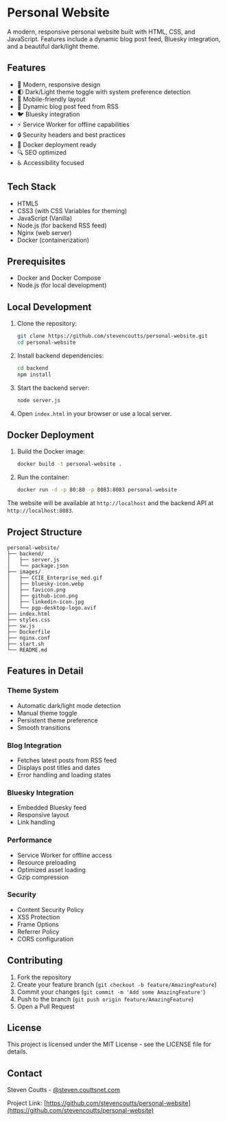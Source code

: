 # Personal Website

A modern, responsive personal website built with HTML, CSS, and JavaScript. Features include a dynamic blog post feed, Bluesky integration, and a beautiful dark/light theme.

## Features

- 🎨 Modern, responsive design
- 🌓 Dark/Light theme toggle with system preference detection
- 📱 Mobile-friendly layout
- 🔄 Dynamic blog post feed from RSS
- 🐦 Bluesky integration
- ⚡ Service Worker for offline capabilities
- 🔒 Security headers and best practices
- 🚀 Docker deployment ready
- 🔍 SEO optimized
- ♿ Accessibility focused

## Tech Stack

- HTML5
- CSS3 (with CSS Variables for theming)
- JavaScript (Vanilla)
- Node.js (for backend RSS feed)
- Nginx (web server)
- Docker (containerization)

## Prerequisites

- Docker and Docker Compose
- Node.js (for local development)

## Local Development

1. Clone the repository:
   ```bash
   git clone https://github.com/stevencoutts/personal-website.git
   cd personal-website
   ```

2. Install backend dependencies:
   ```bash
   cd backend
   npm install
   ```

3. Start the backend server:
   ```bash
   node server.js
   ```

4. Open `index.html` in your browser or use a local server.

## Docker Deployment

1. Build the Docker image:
   ```bash
   docker build -t personal-website .
   ```

2. Run the container:
   ```bash
   docker run -d -p 80:80 -p 8083:8083 personal-website
   ```

The website will be available at `http://localhost` and the backend API at `http://localhost:8083`.

## Project Structure

```
personal-website/
├── backend/
│   ├── server.js
│   └── package.json
├── images/
│   ├── CCIE_Enterprise_med.gif
│   ├── bluesky-icon.webp
│   ├── favicon.png
│   ├── github-icon.png
│   ├── linkedin-icon.jpg
│   └── pgp-desktop-logo.avif
├── index.html
├── styles.css
├── sw.js
├── Dockerfile
├── nginx.conf
├── start.sh
└── README.md
```

## Features in Detail

### Theme System
- Automatic dark/light mode detection
- Manual theme toggle
- Persistent theme preference
- Smooth transitions

### Blog Integration
- Fetches latest posts from RSS feed
- Displays post titles and dates
- Error handling and loading states

### Bluesky Integration
- Embedded Bluesky feed
- Responsive layout
- Link handling

### Performance
- Service Worker for offline access
- Resource preloading
- Optimized asset loading
- Gzip compression

### Security
- Content Security Policy
- XSS Protection
- Frame Options
- Referrer Policy
- CORS configuration

## Contributing

1. Fork the repository
2. Create your feature branch (`git checkout -b feature/AmazingFeature`)
3. Commit your changes (`git commit -m 'Add some AmazingFeature'`)
4. Push to the branch (`git push origin feature/AmazingFeature`)
5. Open a Pull Request

## License

This project is licensed under the MIT License - see the LICENSE file for details.

## Contact

Steven Coutts - [@steven.couttsnet.com](https://bsky.app/profile/steven.couttsnet.com)

Project Link: [https://github.com/stevencoutts/personal-website](https://github.com/stevencoutts/personal-website) 